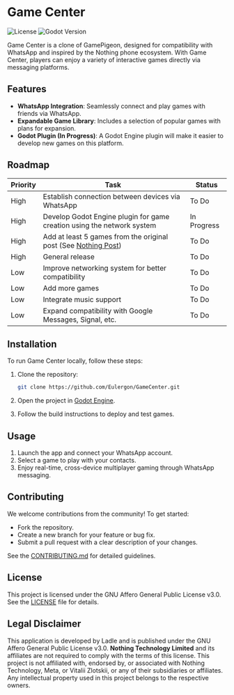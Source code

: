 # Game Center

![License](https://img.shields.io/github/license/Eulergon/GameCenter) ![Godot Version](https://img.shields.io/badge/Godot-4.2-blue)

Game Center is a clone of GamePigeon, designed for compatibility with WhatsApp and inspired by the Nothing phone ecosystem. With Game Center, players can enjoy a variety of interactive games directly via messaging platforms.

## Features
- **WhatsApp Integration**: Seamlessly connect and play games with friends via WhatsApp.
- **Expandable Game Library**: Includes a selection of popular games with plans for expansion.
- **Godot Plugin (In Progress)**: A Godot Engine plugin will make it easier to develop new games on this platform.

## Roadmap
| Priority | Task                                                                 | Status        |
|----------|----------------------------------------------------------------------|---------------|
| High     | Establish connection between devices via WhatsApp                     | To Do         |
| High     | Develop Godot Engine plugin for game creation using the network system| In Progress   |
| High     | Add at least 5 games from the original post (See [Nothing Post](https://nothing.community/d/14030)) | To Do         |
| High     | General release                                                      | To Do         |
| Low      | Improve networking system for better compatibility                   | To Do         |
| Low      | Add more games                                                       | To Do         |
| Low      | Integrate music support                                               | To Do         |
| Low      | Expand compatibility with Google Messages, Signal, etc.               | To Do         |

## Installation
To run Game Center locally, follow these steps:
1. Clone the repository:
    ```bash
    git clone https://github.com/Eulergon/GameCenter.git
    ```
2. Open the project in [Godot Engine](https://godotengine.org/download).

3. Follow the build instructions to deploy and test games.

## Usage
1. Launch the app and connect your WhatsApp account.
2. Select a game to play with your contacts.
3. Enjoy real-time, cross-device multiplayer gaming through WhatsApp messaging.

## Contributing
We welcome contributions from the community! To get started:
- Fork the repository.
- Create a new branch for your feature or bug fix.
- Submit a pull request with a clear description of your changes.

See the [CONTRIBUTING.md](CONTRIBUTING.md) for detailed guidelines.

## License
This project is licensed under the GNU Affero General Public License v3.0. See the [LICENSE](LICENSE) file for details.

## Legal Disclaimer
This application is developed by Ladle and is published under the GNU Affero General Public License v3.0. **Nothing Technology Limited** and its affiliates are not required to comply with the terms of this license. This project is not affiliated with, endorsed by, or associated with Nothing Technology, Meta, or Vitalii Zlotskii, or any of their subsidiaries or affiliates. Any intellectual property used in this project belongs to the respective owners.
